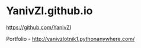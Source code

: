 # YanivZl.github.io

https://github.com/YanivZl

Portfolio - http://yanivzlotnik1.pythonanywhere.com/
